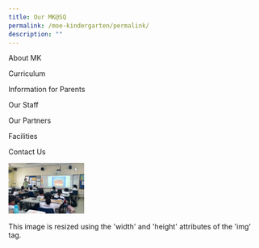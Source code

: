 ```yaml
---
title: Our MK@SQ
permalink: /moe-kindergarten/permalink/
description: ""
---
```

About MK

Curriculum

Information for Parents

Our Staff

Our Partners

Facilities

Contact Us


<img src="/images/Dental%20Health%20Programme.jpg" width="150" height="100">


<p>This image is resized using the 'width' and 'height' attributes of the 'img' tag.</p>
